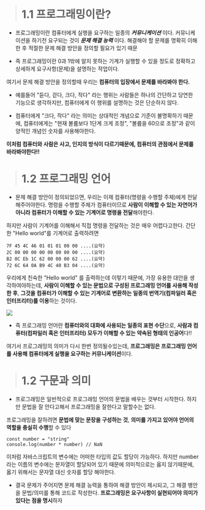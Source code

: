 > # 1.1 프로그래밍이란?

- 프로그래밍이란 컴퓨터에게 실행을 요구하는 일종의 _**커뮤니케이션**_ 이다.
커뮤니케이션을 하기전 요구되는 것이 _**문제 해결 능력**_ 이다. 해결해야 할 문제를 명확히 이해한 후 적절한 문제 해결 방안을 정의할 필요가 있기 때문

- 즉 프로그래밍이란 0과 1밖에 알지 못하는 기계가 실행할 수 있을 정도로 정확하고 상세하게 요구사항(문제)을 설명하는 작업이다.

여기서 문제 해결 방안을 정의할때 우리는 **컴퓨터의 입장에서 문제를 바라봐야 한다.**
- 예를들어 "듣다, 걷다, 크다, 작다" 라는 행위는 사람들은 하나의 간단하고 당연한 기능으로 생각하지만, 컴퓨터에게 이 행위를 설명하는 것은 단순하지 않다.

- 컴퓨터에게 "크다, 작다" 라는 의미는 상대적인 개념으로 기준이 불명확하기 때문에, 컴퓨터에게는 "현재 볼륨보다 1단계 크게 조정", "볼륨을 60으로 조정"과 같이 양적인 개념인 숫자를 사용해야한다.

**이처럼 컴퓨터와 사람은 사고, 인지의 방식이 다르기때문에, 컴퓨터의 관점에서 문제를 바라봐야한다!!**

> # 1.2 프로그래밍 언어

- 문제 해결 방안이 정의되었으면, 우리는 이제 컴퓨터(명령을 수행할 주체)에게 전달해주어야한다. 명령을 수행할 주체가 컴퓨터이므로 **사람이 이해할 수 있는 자연어가 아니라 컴퓨터가 이해할 수 있는 기계어로 명령을 전달**해야한다.

하지만 사람이 기계어를 이해해서 직접 명령을 전달하는 것은 매우 어렵다고한다. 간단한 "Hello world"를 기계어로 출력하려면

```
7F 45 4C 46 01 01 01 00 00 ....(요약)
2C 00 00 00 00 00 00 00 00 ....(요약)
B2 0C Eb 1C 62 00 00 00 62 ....(요약)
72 6C 64 0A B9 4C 40 B3 04 ....(요약)
```

우리에게 친숙한 "Hello world" 를 출력하는데 이렇기 때문에, 가장 유용한 대안을 생각하여야하는데, **사람이 이해할 수 있는 문법으로 구성된 프로그래밍 언어를 사용해 작성한 후**, **그것을 컴퓨터가 이해할 수 있는 기계어로 변환하는 일종의 번역기(컴파일러 혹은 인터프리터)를 이용**하는 것이다.

![](https://velog.velcdn.com/images/dnwndalsrl/post/a493c578-4668-4622-b9ec-7bbe4cbb8ddd/image.jpeg)

- 즉 프로그래밍 언어란 **컴퓨터와의 대화에 사용되는 일종의 표현 수단**으로, **사람과 컴퓨터(컴파일러 혹은 인터프리터) 모두가 이해할 수 있는 약속된 형태의 인공어**다!!

여기서 프로그래밍의 의미가 다시 한번 정의될수있는데, **프로그래밍은 프로그래밍 언어를 사용해 컴퓨터에게 실행을 요구하는 커뮤니케이션**이다.

> # 1.2 구문과 의미

- 프로그래밍은 일반적으로 프로그래밍 언어의 문법을 배우는 것부터 시작한다. 하지만 문법을 잘 안다고해서 프로그래밍을 잘한다고 말할수는 없다.

프로그래밍을 잘하려면 **문법에 맞는 문장을 구성하는 것**, **의미를 가지고 있어야 언어의 역할을 충실히 수행**할 수 있다

```
const number = "string"
console.log(number * number) // NaN
```

이처럼 자바스크립트의 변수에는 어떠한 타입의 값도 할당이 가능하다.
하지만 number라는 이름의 변수에는 문자열이 할당되어 있기 때문에 의미적으로는 옳지 않기때문에, 옳기 위해서는 문자열 대신 숫자를 할당 해야한다.

- 결국 문제가 주어지면 문제 해결 능력을 통하여 해결 방안이 제시되고, 그 해결 뱅안을 문법/의미를 통해 코드로 작성한다. **프로그래밍은 요구사항이 실현되어야 의미가 있다는 점을 명시**하자